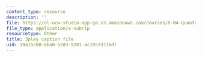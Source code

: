 ```yaml
---
content_type: resource
description: ''
file: https://ol-ocw-studio-app-qa.s3.amazonaws.com/courses/8-04-quantum-physics-i-spring-2016/10a15c008ba052d39201ac10573716d7_2EV1vJAAo8M.vtt
file_type: application/x-subrip
resourcetype: Other
title: 3play caption file
uid: 10a15c00-8ba0-52d3-9201-ac10573716d7
---
```

